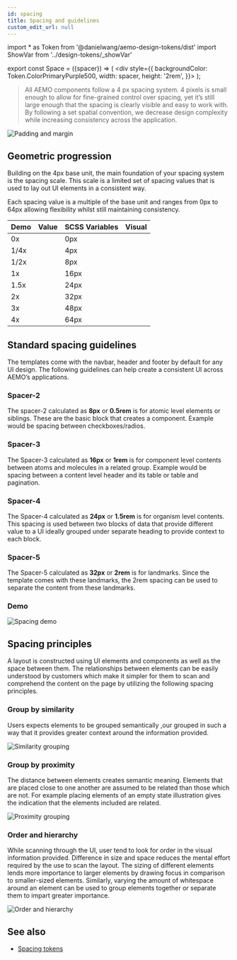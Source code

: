 ```yaml
---
id: spacing
title: Spacing and guidelines
custom_edit_url: null
---
```


import * as Token from '@danielwang/aemo-design-tokens/dist'
import ShowVar from '../design-tokens/_showVar'

export const Space = ({spacer}) => ( <div style={{
    backgroundColor: Token.ColorPrimaryPurple500,
    width: spacer,
    height: '2rem',
  }}></div> );


> All AEMO components follow a 4 px spacing system. 4 pixels is small enough to allow for fine-grained control over spacing, yet it’s still large enough that the spacing is clearly visible and easy to work with. By following a set spatial convention, we decrease design complexity while increasing consistency across the application.

![Padding and margin](assets/padding-and-margin.svg)

## Geometric progression

Building on the 4px base unit, the main foundation of your spacing system is the spacing scale. This scale is a limited set of spacing values that is used to lay out UI elements in a consistent way.

Each spacing value is a multiple of the base unit and ranges from 0px to 64px allowing flexibility whilst still maintaining consistency.

| Demo | Value | SCSS Variables | Visual |
|---|---|---| --- |
| 0x    | <ShowVar code={Token.Spacer0} /> | 0px | <Space spacer={Token.Spacer0} /> 
| 1/4x  | <ShowVar code={Token.Spacer1} /> | 4px | <Space spacer={Token.Spacer1} /> 
| 1/2x  | <ShowVar code={Token.Spacer2} /> | 8px | <Space spacer={Token.Spacer2} /> 
| 1x    | <ShowVar code={Token.Spacer3} /> | 16px| <Space spacer={Token.Spacer3} /> 
| 1.5x  | <ShowVar code={Token.Spacer4} /> | 24px| <Space spacer={Token.Spacer4} /> 
| 2x    | <ShowVar code={Token.Spacer5} /> | 32px| <Space spacer={Token.Spacer5} /> 
| 3x    | <ShowVar code={Token.Spacer6} /> | 48px| <Space spacer={Token.Spacer6} /> 
| 4x    | <ShowVar code={Token.Spacer7} /> | 64px| <Space spacer={Token.Spacer7} /> 

## Standard spacing guidelines

The templates come with the navbar, header and footer by default for any UI design. The following guidelines can help create a consistent UI across AEMO’s applications.

###  Spacer-2

The spacer-2 calculated as **8px** or **0.5rem** is for atomic level elements or siblings. These are the basic block that creates a component. Example would be spacing between checkboxes/radios.

### Spacer-3

The Spacer-3 calculated as **16px** or **1rem** is for component level contents between atoms and molecules in a related group. Example would be spacing between a content level header and its table or table and pagination.

### Spacer-4

The Spacer-4 calculated as **24px** or **1.5rem** is for organism level contents. This spacing is used between two blocks of data that provide different value to a UI ideally grouped under separate heading to provide context to each block.

### Spacer-5

The Spacer-5 calculated as **32px** or **2rem** is for landmarks. Since the template comes with these landmarks, the 2rem spacing can be used to separate the content from these landmarks.

### Demo

![Spacing demo](assets/spacing-guideline.svg)


## Spacing principles

A layout is constructed using UI elements and  components as well as the space between them. The relationships between elements can be easily understood by customers which make it simpler for them to scan and comprehend the content on the page by utilizing the following spacing principles.

### Group by similarity

Users expects elements to be grouped semantically ,our grouped in such a way that it provides greater context around the information provided.

![Similarity grouping](assets/spacing-similary.svg)

### Group by proximity

The distance between elements creates semantic meaning. Elements that are placed close to one another are assumed to be related than those which are not. For example placing elements of an empty state illustration gives the indication that the elements included are related. 

![Proximity grouping](assets/spacing-proximity.svg)

### Order and hierarchy

While scanning through the UI, user tend to look for order in the visual information provided. Difference in size and space reduces the mental effort required by the use to scan the layout. The sizing of different elements lends more importance to larger elements by drawing focus in comparison to smaller-sized elements. Similarly, varying the amount of whitespace around an element can be used to group elements together or separate them to impart greater importance.

![Order and hierarchy](assets/order-and-hierarchy.svg)

## See also

- [Spacing tokens](../design-tokens/space.md)


